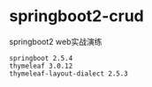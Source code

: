 # springboot2-crud
springboot2 web实战演练

```properties
springboot 2.5.4
thymeleaf 3.0.12
thymeleaf-layout-dialect 2.5.3
```


